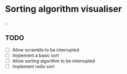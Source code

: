 # Sorting algorithm visualiser

...

## TODO

- [ ] Allow scramble to be interrupted
- [ ] Implement a basic sort
- [ ] Allow sorting algorithm to be interrupted
- [ ] Implement radix sort
